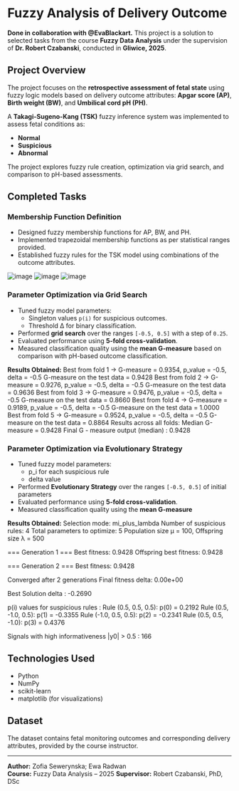 # Fuzzy Analysis of Delivery Outcome
**Done in collaboration with @EvaBlackart.**
This project is a solution to selected tasks from the course **Fuzzy Data Analysis** under the supervision of **Dr. Robert Czabanski**, conducted in **Gliwice, 2025**.

##  Project Overview

The project focuses on the **retrospective assessment of fetal state** using fuzzy logic models based on delivery outcome attributes: **Apgar score (AP)**, **Birth weight (BW)**, and **Umbilical cord pH (PH)**. 

A **Takagi-Sugeno-Kang (TSK)** fuzzy inference system was implemented to assess fetal conditions as:
- **Normal**
- **Suspicious**
- **Abnormal**

The project explores fuzzy rule creation, optimization via grid search, and comparison to pH-based assessments.

## Completed Tasks

###  Membership Function Definition
- Designed fuzzy membership functions for AP, BW, and PH.
- Implemented trapezoidal membership functions as per statistical ranges provided.
- Established fuzzy rules for the TSK model using combinations of the outcome attributes.

![image](https://github.com/user-attachments/assets/7c44dbe6-9e86-494c-aa05-61d107e741d7)
![image](https://github.com/user-attachments/assets/6835330f-ba22-48d3-87ff-eb3b9f03df95)
![image](https://github.com/user-attachments/assets/8a701a5a-847d-4242-8104-cf1770e631da)

###  Parameter Optimization via Grid Search
- Tuned fuzzy model parameters:
  - Singleton values `p(i)` for suspicious outcomes.
  - Threshold ∆ for binary classification.
- Performed **grid search** over the ranges `[-0.5, 0.5]` with a step of `0.25`.
- Evaluated performance using **5-fold cross-validation**.
- Measured classification quality using the **mean G-measure** based on comparison with pH-based outcome classification.

**Results Obtained:**
    Best from fold 1 → G-measure = 0.9354, p_value = -0.5, delta = -0.5
    G-measure on the test data = 0.9428
    Best from fold 2 → G-measure = 0.9276, p_value = -0.5, delta = -0.5
    G-measure on the test data = 0.9636
    Best from fold 3 → G-measure = 0.9476, p_value = -0.5, delta = -0.5
    G-measure on the test data = 0.8660
    Best from fold 4 → G-measure = 0.9189, p_value = -0.5, delta = -0.5
    G-measure on the test data = 1.0000
    Best from fold 5 → G-measure = 0.9524, p_value = -0.5, delta = -0.5
    G-measure on the test data = 0.8864
    Results across all folds: Median G-measure = 0.9428
    Final G - measure output (median) : 0.9428
    
###  Parameter Optimization via Evolutionary Strategy
- Tuned fuzzy model parameters:
  - p_i for each suspicious rule
  - delta value
- Performed **Evolutionary Strategy** over the ranges `[-0.5, 0.5]` of initial parameters 
- Evaluated performance using **5-fold cross-validation**.
- Measured classification quality using the **mean G-measure**

**Results Obtained:**
  Selection mode: mi_plus_lambda
  Number of suspicious rules: 4
  Total parameters to optimize: 5
  Population size μ = 100, Offspring size λ = 500
  
  === Generation 1 ===
  Best fitness: 0.9428
  Offspring best fitness: 0.9428
  
  === Generation 2 ===
  Best fitness: 0.9428
  
  Converged after 2 generations
  Final fitness delta: 0.00e+00
  
   Best Solution 
  delta : -0.2690
  
  p(i) values for suspicious rules : 
  Rule (0.5, 0.5, 0.5): p(0) = 0.2192
  Rule (0.5, -1.0, 0.5): p(1) = -0.3355
  Rule (-1.0, 0.5, 0.5): p(2) = -0.2341
  Rule (0.5, 0.5, -1.0): p(3) = 0.4376
  
  Signals with high informativeness |y0| > 0.5 : 166

##  Technologies Used
- Python
- NumPy
- scikit-learn
- matplotlib (for visualizations)

##  Dataset
The dataset contains fetal monitoring outcomes and corresponding delivery attributes, provided by the course instructor.

---

**Author:** Zofia Sewerynska; Ewa Radwan   
**Course:** Fuzzy Data Analysis – 2025
**Supervisor:** Robert Czabanski, PhD, DSc  
